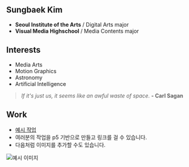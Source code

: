 ## Sungbaek Kim
 * **Seoul Institute of the Arts** / Digital Arts major
 * **Visual Media Highschool** / Media Contents major

## Interests
 * Media Arts
 * Motion Graphics
 * Astronomy
 * Artificial Intelligence

 > *If it's just us, it seems like an awful waste of space.* **- Carl Sagan**

## Work
 * [예시 작업](./example/)
 * 여러분의 작업을 p5 기반으로 만들고 링크를 걸 수 있습니다.
 * 다음처럼 이미지를 추가할 수도 있습니다.

 ![예시 이미지](./example_img.png)
